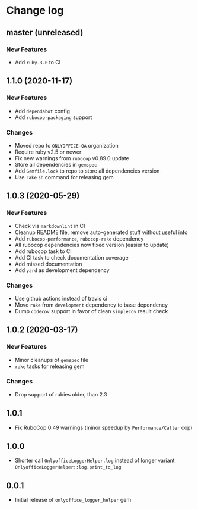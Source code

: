 # Change log

## master (unreleased)

### New Features

* Add `ruby-3.0` to CI

## 1.1.0 (2020-11-17)

### New Features

* Add `dependabot` config
* Add `rubocop-packaging` support

### Changes

* Moved repo to `ONLYOFFICE-QA` organization
* Require ruby v2.5 or newer
* Fix new warnings from `rubocop` v0.89.0 update
* Store all dependencies in `gemspec`
* Add `Gemfile.lock` to repo to store all dependencies version
* Use `rake` `sh` command for releasing gem

## 1.0.3 (2020-05-29)

### New Features

* Check via `markdownlint` in CI
* Cleanup README file, remove auto-generated stuff without useful info
* Add `rubocop-performance`, `rubocop-rake` dependency
* All rubocop dependencies now fixed version (easier to update)
* Add rubocop task to CI
* Add CI task to check documentation coverage
* Add missed documentation
* Add `yard` as development dependency

### Changes

* Use github actions instead of travis ci
* Move `rake` from `development` dependency to base dependency
* Dump `codecov` support in favor of clean `simplecov` result check

## 1.0.2 (2020-03-17)

### New Features

* Minor cleanups of `gemspec` file
* `rake` tasks for releasing gem

### Changes

* Drop support of rubies older, than 2.3

## 1.0.1

* Fix RuboCop 0.49 warnings (minor speedup by `Performance/Caller` cop)

## 1.0.0

* Shorter call `OnlyofficeLoggerHelper.log` instead of longer variant `OnlyofficeLoggerHelper::log.print_to_log`

## 0.0.1

* Initial release of `onlyoffice_logger_helper` gem
